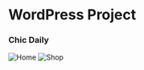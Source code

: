 # WordPress Project

### Chic Daily

![Home](./Chic%20Daily/sascha.epizy.com_.png)
![Shop](./Chic%20Daily/sascha.epizy.com_shop_.png)
